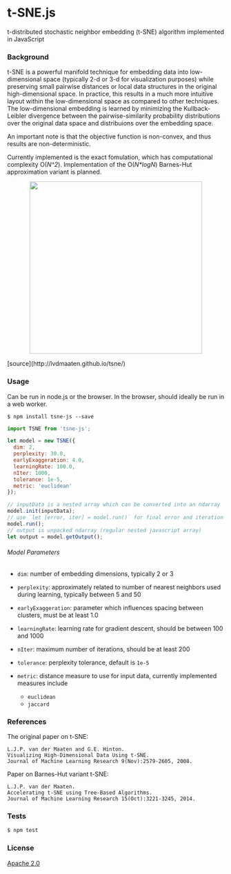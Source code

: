 # t-SNE.js

t-distributed stochastic neighbor embedding (t-SNE) algorithm implemented in JavaScript

### Background

t-SNE is a powerful manifold technique for embedding data into low-dimensional space (typically 2-d or 3-d for visualization purposes) while preserving small pairwise distances or local data structures in the original high-dimensional space. In practice, this results in a much more intuitive layout within the low-dimensional space as compared to other techniques. The low-dimensional embedding is learned by minimizing the Kullback-Leibler divergence between the pairwise-similarity probability distributions over the original data space and distribuions over the embedding space.

An important note is that the objective function is non-convex, and thus results are non-deterministic.

Currently implemented is the exact fomulation, which has computational complexity O(_N^2_). Implementation of the O(_N*logN_) Barnes-Hut approximation variant is planned.

<p align="center">
  <img src="http://lvdmaaten.github.io/tsne/examples/caltech101_tsne.jpg" width="400" />
</p>
[source](http://lvdmaaten.github.io/tsne/)

### Usage

Can be run in node.js or the browser. In the browser, should ideally be run in a web worker.

```
$ npm install tsne-js --save
```

```js
import TSNE from 'tsne-js';

let model = new TSNE({
  dim: 2,
  perplexity: 30.0,
  earlyExaggeration: 4.0,
  learningRate: 100.0,
  nIter: 1000,
  tolerance: 1e-5,
  metric: 'euclidean'
});

// inputData is a nested array which can be converted into an ndarray
model.init(inputData);
// use `let [error, iter] = model.run()` for final error and iteration number
model.run();
// output is unpacked ndarray (regular nested javascript array)
let output = model.getOutput();
```

###### Model Parameters

+ `dim`: number of embedding dimensions, typically 2 or 3

+ `perplexity`: approximately related to number of nearest neighbors used during learning, typically between 5 and 50

+ `earlyExaggeration`: parameter which influences spacing between clusters, must be at least 1.0

+ `learningRate`: learning rate for gradient descent, should be between 100 and 1000

+ `nIter`: maximum number of iterations, should be at least 200

+ `tolerance`: perplexity tolerance, default is `1e-5`

+ `metric`: distance measure to use for input data, currently implemented measures include
  + `euclidean`
  + `jaccard`

### References

The original paper on t-SNE:

```
L.J.P. van der Maaten and G.E. Hinton.
Visualizing High-Dimensional Data Using t-SNE.
Journal of Machine Learning Research 9(Nov):2579-2605, 2008.
```

Paper on Barnes-Hut variant t-SNE:

```
L.J.P. van der Maaten.
Accelerating t-SNE using Tree-Based Algorithms.
Journal of Machine Learning Research 15(Oct):3221-3245, 2014.
```

### Tests

```sh
$ npm test
```

### License

[Apache 2.0](https://github.com/scienceai/bh-tsne/blob/master/LICENSE)
